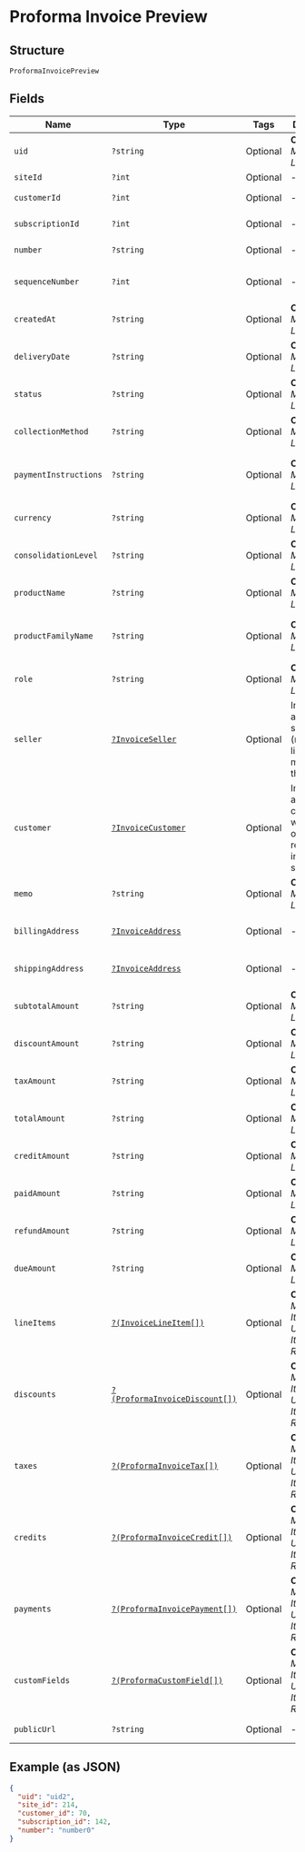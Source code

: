 
# Proforma Invoice Preview

## Structure

`ProformaInvoicePreview`

## Fields

| Name | Type | Tags | Description | Getter | Setter |
|  --- | --- | --- | --- | --- | --- |
| `uid` | `?string` | Optional | **Constraints**: *Minimum Length*: `1` | getUid(): ?string | setUid(?string uid): void |
| `siteId` | `?int` | Optional | - | getSiteId(): ?int | setSiteId(?int siteId): void |
| `customerId` | `?int` | Optional | - | getCustomerId(): ?int | setCustomerId(?int customerId): void |
| `subscriptionId` | `?int` | Optional | - | getSubscriptionId(): ?int | setSubscriptionId(?int subscriptionId): void |
| `number` | `?string` | Optional | - | getNumber(): ?string | setNumber(?string number): void |
| `sequenceNumber` | `?int` | Optional | - | getSequenceNumber(): ?int | setSequenceNumber(?int sequenceNumber): void |
| `createdAt` | `?string` | Optional | **Constraints**: *Minimum Length*: `1` | getCreatedAt(): ?string | setCreatedAt(?string createdAt): void |
| `deliveryDate` | `?string` | Optional | **Constraints**: *Minimum Length*: `1` | getDeliveryDate(): ?string | setDeliveryDate(?string deliveryDate): void |
| `status` | `?string` | Optional | **Constraints**: *Minimum Length*: `1` | getStatus(): ?string | setStatus(?string status): void |
| `collectionMethod` | `?string` | Optional | **Constraints**: *Minimum Length*: `1` | getCollectionMethod(): ?string | setCollectionMethod(?string collectionMethod): void |
| `paymentInstructions` | `?string` | Optional | **Constraints**: *Minimum Length*: `1` | getPaymentInstructions(): ?string | setPaymentInstructions(?string paymentInstructions): void |
| `currency` | `?string` | Optional | **Constraints**: *Minimum Length*: `1` | getCurrency(): ?string | setCurrency(?string currency): void |
| `consolidationLevel` | `?string` | Optional | **Constraints**: *Minimum Length*: `1` | getConsolidationLevel(): ?string | setConsolidationLevel(?string consolidationLevel): void |
| `productName` | `?string` | Optional | **Constraints**: *Minimum Length*: `1` | getProductName(): ?string | setProductName(?string productName): void |
| `productFamilyName` | `?string` | Optional | **Constraints**: *Minimum Length*: `1` | getProductFamilyName(): ?string | setProductFamilyName(?string productFamilyName): void |
| `role` | `?string` | Optional | **Constraints**: *Minimum Length*: `1` | getRole(): ?string | setRole(?string role): void |
| `seller` | [`?InvoiceSeller`](../../doc/models/invoice-seller.md) | Optional | Information about the seller (merchant) listed on the masthead of the invoice. | getSeller(): ?InvoiceSeller | setSeller(?InvoiceSeller seller): void |
| `customer` | [`?InvoiceCustomer`](../../doc/models/invoice-customer.md) | Optional | Information about the customer who is owner or recipient the invoiced subscription. | getCustomer(): ?InvoiceCustomer | setCustomer(?InvoiceCustomer customer): void |
| `memo` | `?string` | Optional | **Constraints**: *Minimum Length*: `1` | getMemo(): ?string | setMemo(?string memo): void |
| `billingAddress` | [`?InvoiceAddress`](../../doc/models/invoice-address.md) | Optional | - | getBillingAddress(): ?InvoiceAddress | setBillingAddress(?InvoiceAddress billingAddress): void |
| `shippingAddress` | [`?InvoiceAddress`](../../doc/models/invoice-address.md) | Optional | - | getShippingAddress(): ?InvoiceAddress | setShippingAddress(?InvoiceAddress shippingAddress): void |
| `subtotalAmount` | `?string` | Optional | **Constraints**: *Minimum Length*: `1` | getSubtotalAmount(): ?string | setSubtotalAmount(?string subtotalAmount): void |
| `discountAmount` | `?string` | Optional | **Constraints**: *Minimum Length*: `1` | getDiscountAmount(): ?string | setDiscountAmount(?string discountAmount): void |
| `taxAmount` | `?string` | Optional | **Constraints**: *Minimum Length*: `1` | getTaxAmount(): ?string | setTaxAmount(?string taxAmount): void |
| `totalAmount` | `?string` | Optional | **Constraints**: *Minimum Length*: `1` | getTotalAmount(): ?string | setTotalAmount(?string totalAmount): void |
| `creditAmount` | `?string` | Optional | **Constraints**: *Minimum Length*: `1` | getCreditAmount(): ?string | setCreditAmount(?string creditAmount): void |
| `paidAmount` | `?string` | Optional | **Constraints**: *Minimum Length*: `1` | getPaidAmount(): ?string | setPaidAmount(?string paidAmount): void |
| `refundAmount` | `?string` | Optional | **Constraints**: *Minimum Length*: `1` | getRefundAmount(): ?string | setRefundAmount(?string refundAmount): void |
| `dueAmount` | `?string` | Optional | **Constraints**: *Minimum Length*: `1` | getDueAmount(): ?string | setDueAmount(?string dueAmount): void |
| `lineItems` | [`?(InvoiceLineItem[])`](../../doc/models/invoice-line-item.md) | Optional | **Constraints**: *Minimum Items*: `1`, *Unique Items Required* | getLineItems(): ?array | setLineItems(?array lineItems): void |
| `discounts` | [`?(ProformaInvoiceDiscount[])`](../../doc/models/proforma-invoice-discount.md) | Optional | **Constraints**: *Minimum Items*: `1`, *Unique Items Required* | getDiscounts(): ?array | setDiscounts(?array discounts): void |
| `taxes` | [`?(ProformaInvoiceTax[])`](../../doc/models/proforma-invoice-tax.md) | Optional | **Constraints**: *Minimum Items*: `1`, *Unique Items Required* | getTaxes(): ?array | setTaxes(?array taxes): void |
| `credits` | [`?(ProformaInvoiceCredit[])`](../../doc/models/proforma-invoice-credit.md) | Optional | **Constraints**: *Minimum Items*: `1`, *Unique Items Required* | getCredits(): ?array | setCredits(?array credits): void |
| `payments` | [`?(ProformaInvoicePayment[])`](../../doc/models/proforma-invoice-payment.md) | Optional | **Constraints**: *Minimum Items*: `1`, *Unique Items Required* | getPayments(): ?array | setPayments(?array payments): void |
| `customFields` | [`?(ProformaCustomField[])`](../../doc/models/proforma-custom-field.md) | Optional | **Constraints**: *Minimum Items*: `1`, *Unique Items Required* | getCustomFields(): ?array | setCustomFields(?array customFields): void |
| `publicUrl` | `?string` | Optional | - | getPublicUrl(): ?string | setPublicUrl(?string publicUrl): void |

## Example (as JSON)

```json
{
  "uid": "uid2",
  "site_id": 214,
  "customer_id": 70,
  "subscription_id": 142,
  "number": "number0"
}
```

